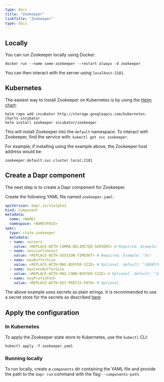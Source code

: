 ```yaml
---
type: docs
title: "Zookeeper"
linkTitle: "Zookeeper"
type: docs
---
```


## Locally

You can run Zookeeper locally using Docker:

```
docker run --name some-zookeeper --restart always -d zookeeper
```

You can then interact with the server using `localhost:2181`.

## Kubernetes

The easiest way to install Zookeeper on Kubernetes is by using the [Helm chart](https://github.com/helm/charts/tree/master/incubator/zookeeper):

```
helm repo add incubator http://storage.googleapis.com/kubernetes-charts-incubator
helm install zookeeper incubator/zookeeper
```

This will install Zookeeper into the `default` namespace.
To interact with Zookeeper, find the service with: `kubectl get svc zookeeper`.

For example, if installing using the example above, the Zookeeper host address would be:

`zookeeper.default.svc.cluster.local:2181`

## Create a Dapr component

The next step is to create a Dapr component for Zookeeper.

Create the following YAML file named `zookeeper.yaml`:

```yaml
apiVersion: dapr.io/v1alpha1
kind: Component
metadata:
  name: <NAME>
  namespace: <NAMESPACE>
spec:
  type: state.zookeeper
  metadata:
  - name: servers
    value: <REPLACE-WITH-COMMA-DELIMITED-SERVERS> # Required. Example: "zookeeper.default.svc.cluster.local:2181"
  - name: sessionTimeout
    value: <REPLACE-WITH-SESSION-TIMEOUT> # Required. Example: "5s"
  - name: maxBufferSize
    value: <REPLACE-WITH-MAX-BUFFER-SIZE> # Optional. default: "1048576"
  - name: maxConnBufferSize
    value: <REPLACE-WITH-MAX-CONN-BUFFER-SIZE> # Optional. default: "1048576"
  - name: keyPrefixPath
    value: <REPLACE-WITH-KEY-PREFIX-PATH> # Optional.
```

The above example uses secrets as plain strings. It is recommended to use a secret store for the secrets as described [here](../../concepts/secrets/README.md)


## Apply the configuration

### In Kubernetes

To apply the Zookeeper state store to Kubernetes, use the `kubectl` CLI:

```
kubectl apply -f zookeeper.yaml
```

### Running locally

To run locally, create a `components` dir containing the YAML file and provide the path to the `dapr run` command with the flag `--components-path`.
